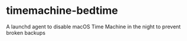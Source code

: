 # timemachine-bedtime
A launchd agent to disable macOS Time Machine in the night to prevent broken backups
